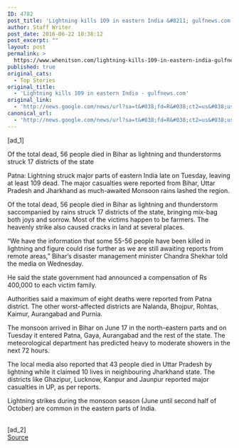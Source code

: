 ```yaml
---
ID: 4782
post_title: 'Lightning kills 109 in eastern India &#8211; gulfnews.com'
author: Staff Writer
post_date: 2016-06-22 10:38:12
post_excerpt: ""
layout: post
permalink: >
  https://www.whenitson.com/lightning-kills-109-in-eastern-india-gulfnews-com/
published: true
original_cats:
  - Top Stories
original_title:
  - 'Lightning kills 109 in eastern India - gulfnews.com'
original_link:
  - 'http://news.google.com/news/url?sa=t&#038;fd=R&#038;ct2=us&#038;usg=AFQjCNFE0cCcpzKQKgjpdbOGtGX9yKU8NQ&#038;clid=c3a7d30bb8a4878e06b80cf16b898331&#038;cid=52779137008126&#038;ei=52lqV_izNZe0hAGa06ngBw&#038;url=http://gulfnews.com/news/asia/india/lightning-kills-109-in-eastern-india-1.1850441'
canonical_url:
  - 'http://news.google.com/news/url?sa=t&#038;fd=R&#038;ct2=us&#038;usg=AFQjCNFE0cCcpzKQKgjpdbOGtGX9yKU8NQ&#038;clid=c3a7d30bb8a4878e06b80cf16b898331&#038;cid=52779137008126&#038;ei=52lqV_izNZe0hAGa06ngBw&#038;url=http://gulfnews.com/news/asia/india/lightning-kills-109-in-eastern-india-1.1850441'
---
```

 [ad_1]
<br><p>Of the total dead, 56 people died in Bihar as lightning and thunderstorms struck 17 districts of the state</p><div readability="48"><!--check paragraphs count to be less than 10--><!-- Pull Quote Element after 2nd paragraph--><!-- Adtech Element after 1st, 2nd, 3rd and 4th paragraph--><!-- Related links for existing articles having less than 6 paragraphs--><!--PSTYLE=WTX Web Text--><p>Patna: Lightning struck major parts of eastern India late on Tuesday, leaving at least 109 dead. The major casualties were reported from Bihar, Uttar Pradesh and Jharkhand as much-awaited Monsoon rains lashed the region.</p><p>Of the total dead, 56 people died in Bihar as lightning and thunderstorm saccompanied by rains struck 17 districts of the state, bringing mix-bag both joys and sorrow. Most of the victims happen to be farmers. The heavenly strike also caused cracks in land at several places.</p><p>“We have the information that some 55-56 people have been killed in lightning and figure could rise further as we are still awaiting reports from remote areas,” Bihar’s disaster management minister Chandra Shekhar told the media on Wednesday.</p><p>He said the state government had announced a compensation of Rs 400,000 to each victim family.</p><p>Authorities said a maximum of eight deaths were reported from Patna district. The other worst-affected districts are Nalanda, Bhojpur, Rohtas, Kaimur, Aurangabad and Purnia.</p><p>The monsoon arrived in Bihar on June 17 in the north-eastern parts and on Tuesday it entered Patna, Gaya, Aurangabad and the rest of the state. The meteorological department has predicted heavy to moderate showers in the next 72 hours.</p><p>The local media also reported that 43 people died in Uttar Pradesh by lightning while it claimed 10 lives in neighbouring Jharkhand state. The districts like Ghazipur, Lucknow, Kanpur and Jaunpur reported major casualties in UP, as per reports.</p><p>Lightning strikes during the monsoon season (June until second half of October) are common in the eastern parts of India.</p><!--for each ends--></div>
<br>[ad_2]
<br><a href="http://news.google.com/news/url?sa=t&#038;fd=R&#038;ct2=us&#038;usg=AFQjCNFE0cCcpzKQKgjpdbOGtGX9yKU8NQ&#038;clid=c3a7d30bb8a4878e06b80cf16b898331&#038;cid=52779137008126&#038;ei=52lqV_izNZe0hAGa06ngBw&#038;url=http://gulfnews.com/news/asia/india/lightning-kills-109-in-eastern-india-1.1850441">Source </a>
